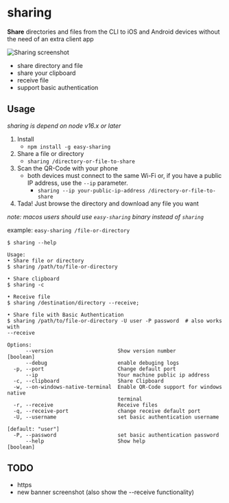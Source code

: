 # sharing

**Share** directories and files from the CLI to iOS and Android devices without the need of an extra client app

![Sharing screenshot](/doc/sharing-banner.svg?raw=true "Sharing a directory")

- share directory and file
- share your clipboard
- receive file
- support basic authentication

## Usage
*sharing is depend on node v16.x or later*
1. Install
    - `npm install -g easy-sharing`
2. Share a file or directory
    - `sharing /directory-or-file-to-share`
3. Scan the QR-Code with your phone
    -  both devices must connect to the same Wi-Fi or, if you have a public IP address, use the `--ip` parameter.
        - `sharing --ip your-public-ip-address /directory-or-file-to-share`
4. Tada! Just browse the directory and download any file you want

*note: macos users should use `easy-sharing` binary instead of `sharing`*

example: `easy-sharing /file-or-directory`

```
$ sharing --help

Usage:
• Share file or directory
$ sharing /path/to/file-or-directory

• Share clipboard
$ sharing -c

• Receive file
$ sharing /destination/directory --receive;

• Share file with Basic Authentication
$ sharing /path/to/file-or-directory -U user -P password  # also works with
--receive

Options:
      --version                     Show version number                [boolean]
      --debug                       enable debuging logs
  -p, --port                        Change default port
      --ip                          Your machine public ip address
  -c, --clipboard                   Share Clipboard
  -w, --on-windows-native-terminal  Enable QR-Code support for windows native
                                    terminal
  -r, --receive                     Receive files
  -q, --receive-port                change receive default port
  -U, --username                    set basic authentication username
                                                               [default: "user"]
  -P, --password                    set basic authentication password
      --help                        Show help                          [boolean]
```

## TODO
- https
- new banner screenshot (also show the --receive functionality)
